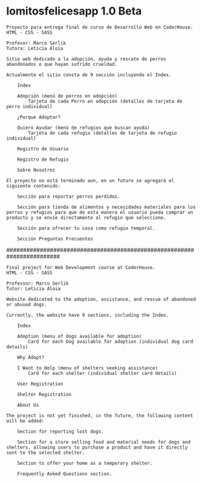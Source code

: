 # lomitosfelicesapp 1.0 Beta

    Proyecto para entrega final de curso de Desarrollo Web en CoderHouse.
    HTML - CSS - SASS 

    Profesor: Marco Serlik
    Tutora: Leticia Aloia

    Sitio web dedicado a la adopción, ayuda y rescate de perros abandonados o que hayan sufrido crueldad.

    Actualmente el sitio consta de 9 sección incluyendo el Index.

        Index

        Adopción (menú de perros en adopción)
            Tarjeta de cada Perro en adopción (detalles de tarjeta de perro individual)

        ¿Porque Adoptar?

        Quiero Ayudar (menú de refugios que buscan ayuda)
            Tarjeta de cada refugio (detalles de tarjeta de refugio individual)
        
        Registro de Usuario

        Registro de Refugio

        Sobre Nosotros

    El proyecto no está terminado aun, en un futuro se agregará el siguiente contenido:

        Sección para reportar perros perdidos.

        Sección para tienda de alimentos y necesidades materiales para los perros y refugios para que de esta manera el usuario pueda comprar un producto y se envíe directamente al refugio que selecciono.

        Sección para ofrecer tu casa como refugio temporal.

        Sección Preguntas Frecuentes

 ########################################################################

    Final project for Web Development course at CoderHouse.
    HTML - CSS - SASS

    Professor: Marco Serlik
    Tutor: Leticia Aloia

    Website dedicated to the adoption, assistance, and rescue of abandoned or abused dogs.

    Currently, the website have 9 sections, including the Index.

        Index

        Adoption (menu of dogs available for adoption)
            Card for each Dog available for adoption (individual dog card details)

        Why Adopt?

        I Want to Help (menu of shelters seeking assistance)
            Card for each shelter (individual shelter card details)

        User Registration

        Shelter Registration

        About Us

    The project is not yet finished, in the future, the following content will be added:

        Section for reporting lost dogs.

        Section for a store selling food and material needs for dogs and shelters, allowing users to purchase a product and have it directly sent to the selected shelter.

        Section to offer your home as a temporary shelter.

        Frequently Asked Questions section.